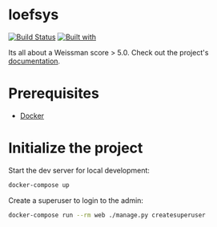 # loefsys

[![Build Status](https://travis-ci.org/Loefbijter/loefsys.svg?branch=master)](https://travis-ci.org/Loefbijter/loefsys)
[![Built with](https://img.shields.io/badge/Built_with-Cookiecutter_Django_Rest-F7B633.svg)](https://github.com/agconti/cookiecutter-django-rest)

Its all about a Weissman score > 5.0. Check out the project's [documentation](http://Loefbijter.github.io/loefsys/).

# Prerequisites

- [Docker](https://docs.docker.com/docker-for-mac/install/)

# Initialize the project

Start the dev server for local development:

```bash
docker-compose up
```

Create a superuser to login to the admin:

```bash
docker-compose run --rm web ./manage.py createsuperuser
```
